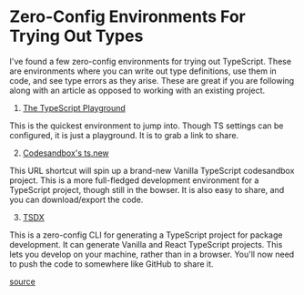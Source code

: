 # Zero-Config Environments For Trying Out Types

I've found a few zero-config environments for trying out TypeScript. These are
environments where you can write out type definitions, use them in code, and
see type errors as they arise. These are great if you are following along with
an article as opposed to working with an existing project.

1. [The TypeScript Playground](https://www.typescriptlang.org/play)

This is the quickest environment to jump into. Though TS settings can be
configured, it is just a playground. It is to grab a link to share.

2. [Codesandbox's ts.new](https://ts.new)

This URL shortcut will spin up a brand-new Vanilla TypeScript codesandbox
project. This is a more full-fledged development environment for a TypeScript
project, though still in the bowser. It is also easy to share, and you can
download/export the code.

3. [TSDX](https://tsdx.io/)

This is a zero-config CLI for generating a TypeScript project for package
development. It can generate Vanilla and React TypeScript projects. This lets
you develop on your machine, rather than in a browser.  You'll now need to push
the code to somewhere like GitHub to share it.

[source](https://twitter.com/jbrancha/status/1375876670234722306?s=20)
